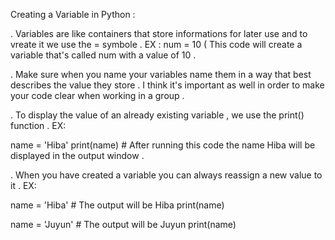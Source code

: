 Creating a Variable in Python :

. Variables are like containers that store informations for later use and to vreate it we use the = symbole . EX : num = 10  ( This code will create a variable that's called num with a value of 10 .

. Make sure when you name your variables name them in a way that best describes the value they store . I think it's important as well in order to make your code clear when working in a group .

. To display the value of an already existing variable , we use the print() function . 
EX: 

name = 'Hiba'
print(name)  # After running this code the name Hiba will be displayed in the output window . 

. When you have created a variable you can always reassign a new value to it .
EX: 

name = 'Hiba'    # The output will be Hiba 
print(name)

name = 'Juyun'   # The output will be Juyun 
print(name)

